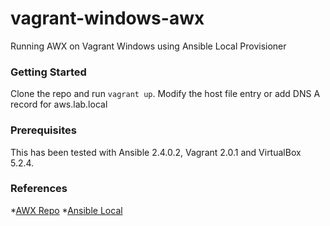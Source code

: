 # vagrant-windows-awx
Running AWX on Vagrant Windows using Ansible Local Provisioner

### Getting Started

Clone the repo and run `vagrant up`. Modify the host file entry or add DNS A record for aws.lab.local

### Prerequisites

This has been tested with Ansible 2.4.0.2, Vagrant 2.0.1 and VirtualBox 5.2.4.

### References
*[AWX Repo](https://github.com/ansible/awx)
*[Ansible Local](https://www.vagrantup.com/docs/provisioning/ansible_local.html)